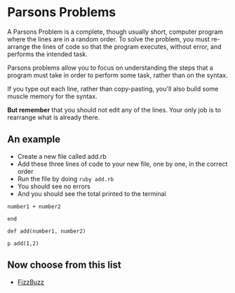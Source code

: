 # Parsons Problems

A Parsons Problem is a complete, though usually short, computer program where the lines are in a random order.  To solve the problem, you must re-arrange the lines of code so that the program executes, without error, and performs the intended task.

Parsons problems allow you to focus on understanding the steps that a program must take in order to perform some task, rather than on the syntax.

If you type out each line, rather than copy-pasting, you'll also build some muscle memory for the syntax.

**But remember** that you should not edit any of the lines.  Your only job is to rearrange what is already there.

## An example
* Create a new file called add.rb
* Add these three lines of code to your new file, one by one, in the correct order
* Run the file by doing `ruby add.rb`
* You should see no errors
* And you should see the total printed to the terminal

`number1 + number2`

`end`

`def add(number1, number2)`

`p add(1,2)`

## Now choose from this list

* [FizzBuzz](./fizzbuzz/readme.md)
